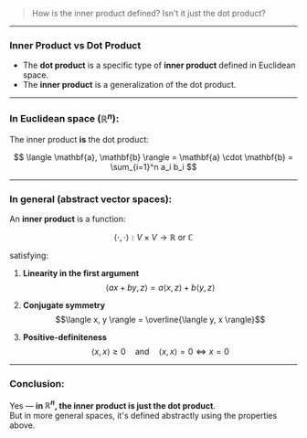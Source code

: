> How is the inner product defined? Isn't it just the dot product? 
---
### Inner Product vs Dot Product

- The **dot product** is a specific type of **inner product** defined in Euclidean space.
- The **inner product** is a generalization of the dot product.

---

### In Euclidean space ($\mathbb{R}^n$):

The inner product **is** the dot product:

$$
\langle \mathbf{a}, \mathbf{b} \rangle = \mathbf{a} \cdot \mathbf{b} = \sum_{i=1}^n a_i b_i
$$

---

### In general (abstract vector spaces):

An **inner product** is a function:

$$
\langle \cdot, \cdot \rangle : V \times V \rightarrow \mathbb{R} \text{ or } \mathbb{C}
$$

satisfying:

1. **Linearity in the first argument**  
   $$\langle ax + by, z \rangle = a\langle x, z \rangle + b\langle y, z \rangle$$

2. **Conjugate symmetry**  
   $$\langle x, y \rangle = \overline{\langle y, x \rangle}$$

3. **Positive-definiteness**  
   $$\langle x, x \rangle \ge 0 \quad \text{and} \quad \langle x, x \rangle = 0 \iff x = 0$$

---

### Conclusion:

Yes — **in $\mathbb{R}^n$, the inner product is just the dot product**.  
But in more general spaces, it's defined abstractly using the properties above.
